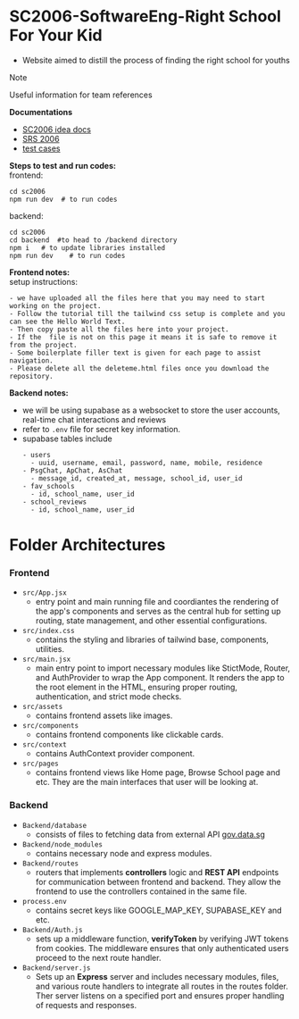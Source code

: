 # SC2006-SoftwareEng-Right School For Your Kid
- Website aimed to distill the process of finding the right school for youths

> [!NOTE]
> Useful information for team references
  
**Documentations**  
- [SC2006 idea docs](https://docs.google.com/document/d/1Fj-vPyJnf7ix3onUE3jTrdtBB-NYlnRz9uBgXQvdWAE/edit?usp=sharing)
- [SRS 2006](https://entuedu-my.sharepoint.com/:w:/r/personal/ykang008_e_ntu_edu_sg/_layouts/15/Doc.aspx?sourcedoc=%7B7C2D36C1-69E1-4F04-882E-622DAB463400%7D&file=SRS%202006.docx&action=default&mobileredirect=true&wdOrigin=WAC.WORD.HOME-BUTTON%2CAPPHOME-WEB.FILEBROWSER.RECENT&wdPreviousSession=59369843-28ac-4b6c-85ca-2faf2c444719&wdPreviousSessionSrc=AppHomeWeb&ct=1730441720975)
- [test cases](https://entuedu-my.sharepoint.com/:w:/g/personal/leep0066_e_ntu_edu_sg/EeBc_fuksGFJkLcF2fgWmkIB5CWCkqzDZ0Nz0vkeBZC3lA?e=Lk9qqH)

**Steps to test and run codes:**  
frontend:  
```
cd sc2006  
npm run dev  # to run codes
```
backend:  
```
cd sc2006
cd backend  #to head to /backend directory 
npm i   # to update libraries installed
npm run dev    # to run codes
```

**Frontend notes:**  
setup instructions:  
```
- we have uploaded all the files here that you may need to start working on the project.
- Follow the tutorial till the tailwind css setup is complete and you can see the Hello World Text.
- Then copy paste all the files here into your project.
- If the  file is not on this page it means it is safe to remove it from the project.
- Some boilerplate filler text is given for each page to assist navigation.
- Please delete all the deleteme.html files once you download the repository.
```

**Backend notes:**  
- we will be using supabase as a websocket to store the user accounts, real-time chat interactions and reviews
- refer to `.env` file for secret key information.  
- supabase tables include
  ```
  - users
    - uuid, username, email, password, name, mobile, residence
  - PsgChat, ApChat, AsChat
    - message_id, created_at, message, school_id, user_id
  - fav_schools
    - id, school_name, user_id
  - school_reviews
    - id, school_name, user_id
  ```
  
# Folder Architectures 
### Frontend
- `src/App.jsx`
  - entry point and main running file and coordiantes the rendering of the app's components and serves as the central hub for setting up routing, state management, and other essential configurations.
- `src/index.css`
  - contains the styling and libraries of tailwind base, components, utilities.
- `src/main.jsx`
  - main entry point to import necessary modules like StictMode, Router, and AuthProvider to wrap the App component. It renders the app to the root element in the HTML, ensuring proper routing, authentication, and strict mode checks.
- `src/assets`
  - contains frontend assets like images.
- `src/components`
  - contains frontend components like clickable cards.
- `src/context`
  - contains AuthContext provider component.
- `src/pages`
  - contains frontend views like Home page, Browse School page and etc. They are the main interfaces that user will be looking at.
 
### Backend
- `Backend/database`
  - consists of files to fetching data from external API [gov.data.sg](https://data.gov.sg/datasets?sort=downloadsCount&query=school&resultId=457&page=1)
- `Backend/node_modules`
  - contains necessary node and express modules.
- `Backend/routes`
  - routers that implements **controllers** logic and **REST API** endpoints for communication between frontend and backend. They allow the frontend to use the controllers contained in the same file.
- `process.env`
  - contains secret keys like GOOGLE_MAP_KEY, SUPABASE_KEY and etc.
- `Backend/Auth.js`
  - sets up a middleware function, **verifyToken** by verifying JWT tokens from cookies. The middleware ensures that only authenticated users proceed to the next route handler.
- `Backend/server.js`
  - Sets up an **Express** server and includes necessary modules, files, and various route handlers to integrate all routes in the routes folder. Ther server listens on a specified port and ensures proper handling of requests and responses. 
